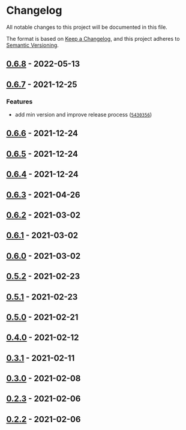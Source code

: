 # Changelog

All notable changes to this project will be documented in this file.

The format is based on [Keep a Changelog], and this project adheres to
[Semantic Versioning].

## [0.6.8] - 2022-05-13

## [0.6.7] - 2021-12-25

### Features

- add min version and improve release process ([`5430356`])

## [0.6.6] - 2021-12-24

## [0.6.5] - 2021-12-24

## [0.6.4] - 2021-12-24

## [0.6.3] - 2021-04-26

## [0.6.2] - 2021-03-02

## [0.6.1] - 2021-03-02

## [0.6.0] - 2021-03-02

## [0.5.2] - 2021-02-23

## [0.5.1] - 2021-02-23

## [0.5.0] - 2021-02-21

## [0.4.0] - 2021-02-12

## [0.3.1] - 2021-02-11

## [0.3.0] - 2021-02-08

## [0.2.3] - 2021-02-06

## [0.2.2] - 2021-02-06

[keep a changelog]: https://keepachangelog.com/en/1.0.0/
[semantic versioning]: https://semver.org/spec/v2.0.0.html
[0.6.8]: https://github.com/sylc/dkill/compare/0.6.7...0.6.8
[0.6.7]: https://github.com/sylc/dkill/compare/0.6.6...0.6.7
[`5430356`]: https://github.com/sylc/dkill/commit/5430356bc4993a6c6ff423579e8582c112b5780f
[0.6.6]: https://github.com/sylc/dkill/compare/0.6.5...0.6.6
[0.6.5]: https://github.com/sylc/dkill/compare/0.6.4...0.6.5
[0.6.4]: https://github.com/sylc/dkill/compare/0.6.3...0.6.4
[0.6.3]: https://github.com/sylc/dkill/compare/0.6.2...0.6.3
[0.6.2]: https://github.com/sylc/dkill/compare/0.6.1...0.6.2
[0.6.1]: https://github.com/sylc/dkill/compare/0.6.0...0.6.1
[0.6.0]: https://github.com/sylc/dkill/compare/0.5.2...0.6.0
[0.5.2]: https://github.com/sylc/dkill/compare/0.5.1...0.5.2
[0.5.1]: https://github.com/sylc/dkill/compare/0.5.0...0.5.1
[0.5.0]: https://github.com/sylc/dkill/compare/0.4.0...0.5.0
[0.4.0]: https://github.com/sylc/dkill/compare/0.3.1...0.4.0
[0.3.1]: https://github.com/sylc/dkill/compare/0.3.0...0.3.1
[0.3.0]: https://github.com/sylc/dkill/compare/0.2.3...0.3.0
[0.2.3]: https://github.com/sylc/dkill/compare/0.2.2...0.2.3
[0.2.2]: https://github.com/sylc/dkill/compare/0.2.2
